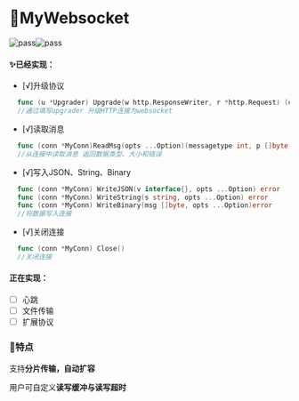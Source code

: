 # 🎉MyWebsocket

![pass](https://img.shields.io/badge/building-pass-green)![pass](https://img.shields.io/badge/checks-pass-green)

#### ✨**已经实现：**

- [√]升级协议
```go
  func (u *Upgrader) Upgrade(w http.ResponseWriter, r *http.Request) (conn *MyConn, err error)
  //通过填写upgrader 升级HTTP连接为websocket
  ```

- [√]读取消息
```go
  func (conn *MyConn)ReadMsg(opts ...Option)(messagetype int, p []byte, err error)
  //从连接中读取消息 返回数据类型、大小和错误
  ```

- [√]写入JSON、String、Binary
```go
  func (conn *MyConn) WriteJSON(v interface{}, opts ...Option) error
  func (conn *MyConn) WriteString(s string, opts ...Option) error
  func (conn *MyConn) WriteBinary(msg []byte, opts ...Option)error
  //将数据写入连接
  ```

- [√]关闭连接
```go
  func (conn *MyConn) Close()
  //关闭连接
  ```

#### 正在实现：

- [ ] 心跳
- [ ] 文件传输
- [ ] 扩展协议

### 🎁特点

支持**分片传输，自动扩容**

用户可自定义**读写缓冲与读写超时**

